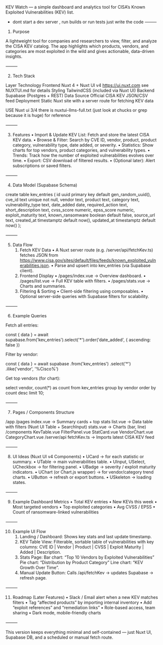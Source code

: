 KEV Watch — a simple dashboard and analytics tool for CISA’s Known Exploited Vulnerabilities (KEV) list.

- dont start a dev server , run builds or run tests just write the code
⸻

1. Purpose

A lightweight tool for companies and researchers to view, filter, and analyze the CISA KEV catalog.
The app highlights which products, vendors, and categories are most exploited in the wild and gives actionable, data-driven insights.

⸻

2. Tech Stack

Layer	Technology
Frontend	Nuxt 4 + Nuxt UI v4 https://ui.nuxt.com see NUXTUI.md for details
Styling	TailwindCSS (included via Nuxt UI)
Backend	Supabase (Postgres + REST)
Data Source	Official CISA KEV JSON/CSV feed
Deployment	Static Nuxt site with a server route for fetching KEV data

USE Nuxt ui 3/4 there is nuxtui-llms-full.txt (just look at chucks or grep because it is huge) for reference 

⸻

3. Features
	•	Import & Update KEV List: Fetch and store the latest CISA KEV data.
	•	Browse & Filter: Search by CVE ID, vendor, product, product category, vulnerability type, date added, or severity.
	•	Statistics: Show charts for top vendors, product categories, and vulnerability types.
	•	Trends: Track how the number of exploited vulnerabilities evolves over time.
	•	Export: CSV download of filtered results.
	•	(Optional later): Alert subscriptions or saved filters.

⸻

4. Data Model (Supabase Schema)

create table kev_entries (
  id uuid primary key default gen_random_uuid(),
  cve_id text unique not null,
  vendor text,
  product text,
  category text,
  vulnerability_type text,
  date_added date,
  required_action text,
  short_description text,
  cvss_score numeric,
  epss_score numeric,
  exploit_maturity text,
  known_ransomware boolean default false,
  source_url text,
  created_at timestamptz default now(),
  updated_at timestamptz default now()
);


⸻

5. Data Flow
	1.	Fetch KEV Data
	•	A Nuxt server route (e.g. /server/api/fetchKev.ts) fetches JSON from
https://www.cisa.gov/sites/default/files/feeds/known_exploited_vulnerabilities.json.
	•	Parse and upsert into kev_entries (via Supabase client).
	2.	Frontend Display
	•	/pages/index.vue → Overview dashboard.
	•	/pages/list.vue → Full KEV table with filters.
	•	/pages/stats.vue → Charts and summaries.
	3.	Filtering & Sorting
	•	Client-side filtering using composables.
	•	Optional server-side queries with Supabase filters for scalability.

⸻

6. Example Queries

Fetch all entries:

const { data } = await supabase.from('kev_entries').select('*').order('date_added', { ascending: false })

Filter by vendor:

const { data } = await supabase
  .from('kev_entries')
  .select('*')
  .ilike('vendor', '%Cisco%')

Get top vendors (for chart):

select vendor, count(*) as count
from kev_entries
group by vendor
order by count desc
limit 10;


⸻

7. Pages / Components Structure

/app
  /pages
    index.vue        → Summary cards + top stats
    list.vue         → Data table with filters (Nuxt UI Table + SearchInput)
    stats.vue        → Charts (bar, line)
  /components
    KevTable.vue
    FilterPanel.vue
    StatCard.vue
    VendorChart.vue
    CategoryChart.vue
  /server/api
    fetchKev.ts      → Imports latest CISA KEV feed


⸻

8. UI Ideas (Nuxt UI v4 Components)
	•	UCard → for each statistic or summary.
	•	UTable → main vulnerabilities table.
	•	UInput, USelect, UCheckbox → for filtering panel.
	•	UBadge → severity / exploit maturity indicators.
	•	UChart (or Chart.js wrapper) → for vendor/category trend charts.
	•	UButton → refresh or export buttons.
	•	USkeleton → loading states.

⸻

9. Example Dashboard Metrics
	•	Total KEV entries
	•	New KEVs this week
	•	Most targeted vendors
	•	Top exploited categories
	•	Avg CVSS / EPSS
	•	Count of ransomware-linked vulnerabilities

⸻

10. Example UI Flow
	1.	Landing / Dashboard:
Shows key stats and last update timestamp.
	2.	KEV Table View:
Filterable, sortable table of vulnerabilities with key columns:
CVE ID | Vendor | Product | CVSS | Exploit Maturity | Added | Description.
	3.	Stats Page:
Bar chart: “Top 10 Vendors by Exploited Vulnerabilities”
Pie chart: “Distribution by Product Category”
Line chart: “KEV Growth Over Time”.
	4.	Manual Update Button:
Calls /api/fetchKev → updates Supabase → refresh page.

⸻

11. Roadmap (Later Features)
	•	Slack / Email alert when a new KEV matches filters
	•	Tag “affected products” by importing internal inventory
	•	Add “exploit references” and “remediation links”
	•	Role-based access, team sharing
	•	Dark mode, mobile-friendly charts

⸻

This version keeps everything minimal and self-contained —
just Nuxt UI, Supabase DB, and a scheduled or manual fetch route.
